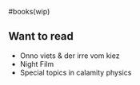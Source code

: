 #books(wip)


## Want to read
 * Onno viets & der irre vom kiez
 * Night Film
 * Special topics in calamity physics